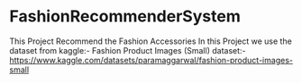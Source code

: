 # FashionRecommenderSystem
This Project Recommend the Fashion Accessories
In this Project we use the dataset from kaggle:- Fashion Product Images (Small)
dataset:- https://www.kaggle.com/datasets/paramaggarwal/fashion-product-images-small
